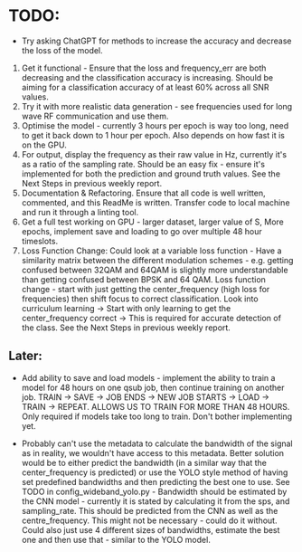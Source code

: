 # TODO:

- Try asking ChatGPT for methods to increase the accuracy and decrease the loss of the model.

1. Get it functional - Ensure that the loss and frequency_err are both decreasing and the classification accuracy is increasing. Should be aiming for a classification accuracy of at least 60% across all SNR values.
1. Try it with more realistic data generation - see frequencies used for long wave RF communication and use them.
1. Optimise the model - currently 3 hours per epoch is way too long, need to get it back down to 1 hour per epoch. Also depends on how fast it is on the GPU.
1. For output, display the frequency as their raw value in Hz, currently it's as a ratio of the sampling rate. Should be an easy fix - ensure it's implemented for both the prediction and ground truth values. See the Next Steps in previous weekly report.
1. Documentation & Refactoring. Ensure that all code is well written, commented, and this ReadMe is written. Transfer code to local machine and run it through a linting tool.
1. Get a full test working on GPU - larger dataset, larger value of S, More epochs, implement save and loading to go over multiple 48 hour timeslots.
1. Loss Function Change:
   Could look at a variable loss function - Have a similarity matrix between the different modulation schemes - e.g. getting confused between 32QAM and 64QAM is slightly more understandable than getting confused between BPSK and 64 QAM. Loss function change - start with just getting the center_frequency (high loss for frequencies) then shift focus to correct classification. Look into curriculum learning -> Start with only learning to get the center_frequency correct -> This is required for accurate detection of the class. See the Next Steps in previous weekly report.

## Later:

- Add ability to save and load models - implement the ability to train a model for 48 hours on one qsub job, then continue training on another job. TRAIN -> SAVE -> JOB ENDS -> NEW JOB STARTS -> LOAD -> TRAIN -> REPEAT. ALLOWS US TO TRAIN FOR MORE THAN 48 HOURS. Only required if models take too long to train. Don't bother implementing yet.

- Probably can't use the metadata to calculate the bandwidth of the signal as in reality, we wouldn't have access to this metadata. Better solution would be to either predict the bandwidth (in a similar way that the center_frequency is predicted) or use the YOLO style method of having set predefined bandwidths and then predicting the best one to use. See TODO in config_wideband_yolo.py - Bandwidth should be estimated by the CNN model - currently it is stated by calculating it from the sps, and sampling_rate. This should be predicted from the CNN as well as the centre_frequency. This might not be necessary - could do it without. Could also just use 4 different sizes of bandwidths, estimate the best one and then use that - similar to the YOLO model.
